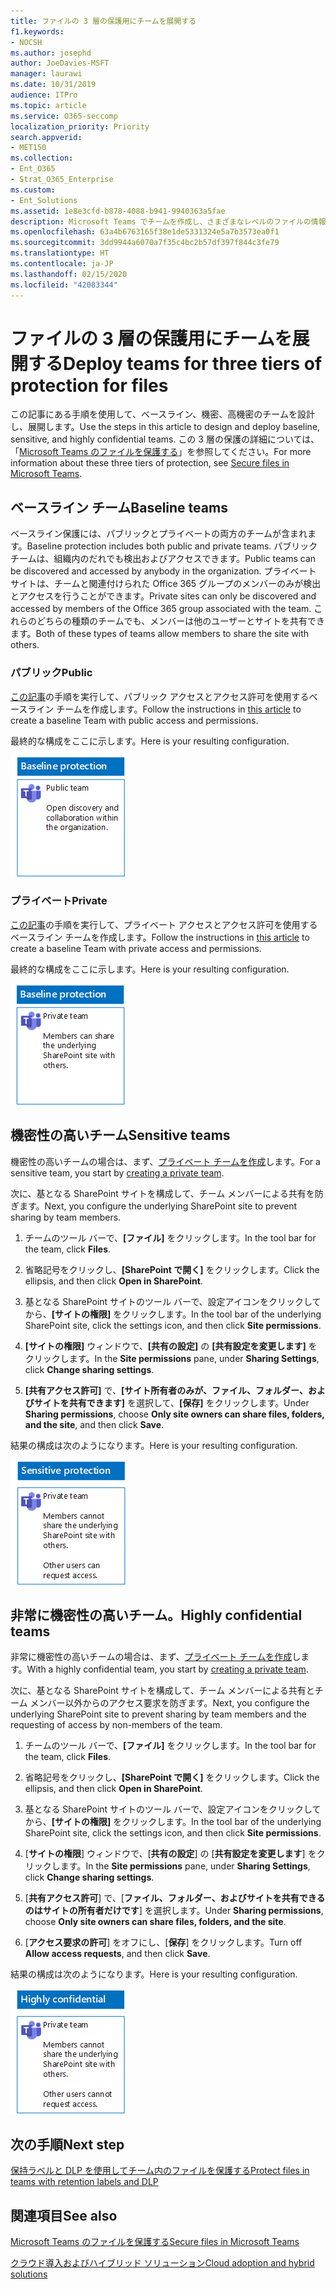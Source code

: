```yaml
---
title: ファイルの 3 層の保護用にチームを展開する
f1.keywords:
- NOCSH
ms.author: josephd
author: JoeDavies-MSFT
manager: laurawi
ms.date: 10/31/2019
audience: ITPro
ms.topic: article
ms.service: O365-seccomp
localization_priority: Priority
search.appverid:
- MET150
ms.collection:
- Ent_O365
- Strat_O365_Enterprise
ms.custom:
- Ent_Solutions
ms.assetid: 1e8e3cfd-b878-4088-b941-9940363a5fae
description: Microsoft Teams でチームを作成し、さまざまなレベルのファイルの情報保護用に構成します。
ms.openlocfilehash: 63a4b6763165f38e1de5331324e5a7b3573ea0f1
ms.sourcegitcommit: 3dd9944a6070a7f35c4bc2b57df397f844c3fe79
ms.translationtype: HT
ms.contentlocale: ja-JP
ms.lasthandoff: 02/15/2020
ms.locfileid: "42083344"
---
```

# <a name="deploy-teams-for-three-tiers-of-protection-for-files"></a><span data-ttu-id="bd9d4-103">ファイルの 3 層の保護用にチームを展開する</span><span class="sxs-lookup"><span data-stu-id="bd9d4-103">Deploy teams for three tiers of protection for files</span></span>

<span data-ttu-id="bd9d4-104">この記事にある手順を使用して、ベースライン、機密、高機密のチームを設計し、展開します。</span><span class="sxs-lookup"><span data-stu-id="bd9d4-104">Use the steps in this article to design and deploy baseline, sensitive, and highly confidential teams.</span></span> <span data-ttu-id="bd9d4-105">この 3 層の保護の詳細については、「[Microsoft Teams のファイルを保護する](secure-files-in-teams.md)」を参照してください。</span><span class="sxs-lookup"><span data-stu-id="bd9d4-105">For more information about these three tiers of protection, see [Secure files in Microsoft Teams](secure-files-in-teams.md).</span></span>

## <a name="baseline-teams"></a><span data-ttu-id="bd9d4-106">ベースライン チーム</span><span class="sxs-lookup"><span data-stu-id="bd9d4-106">Baseline teams</span></span>

<span data-ttu-id="bd9d4-107">ベースライン保護には、パブリックとプライベートの両方のチームが含まれます。</span><span class="sxs-lookup"><span data-stu-id="bd9d4-107">Baseline protection includes both public and private teams.</span></span> <span data-ttu-id="bd9d4-108">パブリック チームは、組織内のだれでも検出およびアクセスできます。</span><span class="sxs-lookup"><span data-stu-id="bd9d4-108">Public teams can be discovered and accessed by anybody in the organization.</span></span> <span data-ttu-id="bd9d4-109">プライベート サイトは、チームと関連付けられた Office 365 グループのメンバーのみが検出とアクセスを行うことができます。</span><span class="sxs-lookup"><span data-stu-id="bd9d4-109">Private sites can only be discovered and accessed by members of the Office 365 group associated with the team.</span></span> <span data-ttu-id="bd9d4-110">これらのどちらの種類のチームでも、メンバーは他のユーザーとサイトを共有できます。</span><span class="sxs-lookup"><span data-stu-id="bd9d4-110">Both of these types of teams allow members to share the site with others.</span></span>

### <a name="public"></a><span data-ttu-id="bd9d4-111">パブリック</span><span class="sxs-lookup"><span data-stu-id="bd9d4-111">Public</span></span>

<span data-ttu-id="bd9d4-112">[この記事](https://support.office.com/article/174adf5f-846b-4780-b765-de1a0a737e2b)の手順を実行して、パブリック アクセスとアクセス許可を使用するベースライン チームを作成します。</span><span class="sxs-lookup"><span data-stu-id="bd9d4-112">Follow the instructions in [this article](https://support.office.com/article/174adf5f-846b-4780-b765-de1a0a737e2b) to create a baseline Team with public access and permissions.</span></span>

<span data-ttu-id="bd9d4-113">最終的な構成をここに示します。</span><span class="sxs-lookup"><span data-stu-id="bd9d4-113">Here is your resulting configuration.</span></span>

![パブリック チームのベースライン レベルの保護。](../../media/baseline-public-team.png)

### <a name="private"></a><span data-ttu-id="bd9d4-115">プライベート</span><span class="sxs-lookup"><span data-stu-id="bd9d4-115">Private</span></span>

<span data-ttu-id="bd9d4-116">[この記事](https://support.office.com/article/174adf5f-846b-4780-b765-de1a0a737e2b)の手順を実行して、プライベート アクセスとアクセス許可を使用するベースライン チームを作成します。</span><span class="sxs-lookup"><span data-stu-id="bd9d4-116">Follow the instructions in [this article](https://support.office.com/article/174adf5f-846b-4780-b765-de1a0a737e2b) to create a baseline Team with private access and permissions.</span></span>

<span data-ttu-id="bd9d4-117">最終的な構成をここに示します。</span><span class="sxs-lookup"><span data-stu-id="bd9d4-117">Here is your resulting configuration.</span></span>

![プライベート チーム サイトのベースライン レベルの保護。](../../media/baseline-private-team.png)

## <a name="sensitive-teams"></a><span data-ttu-id="bd9d4-119">機密性の高いチーム</span><span class="sxs-lookup"><span data-stu-id="bd9d4-119">Sensitive teams</span></span>

<span data-ttu-id="bd9d4-120">機密性の高いチームの場合は、まず、[プライベート チームを作成](https://support.office.com/article/174adf5f-846b-4780-b765-de1a0a737e2b)します。</span><span class="sxs-lookup"><span data-stu-id="bd9d4-120">For a sensitive team, you start by [creating a private team](https://support.office.com/article/174adf5f-846b-4780-b765-de1a0a737e2b).</span></span>

<span data-ttu-id="bd9d4-121">次に、基となる SharePoint サイトを構成して、チーム メンバーによる共有を防ぎます。</span><span class="sxs-lookup"><span data-stu-id="bd9d4-121">Next, you configure the underlying SharePoint site to prevent sharing by team members.</span></span>

1. <span data-ttu-id="bd9d4-122">チームのツール バーで、**[ファイル]** をクリックします。</span><span class="sxs-lookup"><span data-stu-id="bd9d4-122">In the tool bar for the team, click **Files**.</span></span>

2. <span data-ttu-id="bd9d4-123">省略記号をクリックし、**[SharePoint で開く]** をクリックします。</span><span class="sxs-lookup"><span data-stu-id="bd9d4-123">Click the ellipsis, and then click **Open in SharePoint**.</span></span>

3. <span data-ttu-id="bd9d4-124">基となる SharePoint サイトのツール バーで、設定アイコンをクリックしてから、**[サイトの権限]** をクリックします。</span><span class="sxs-lookup"><span data-stu-id="bd9d4-124">In the tool bar of the underlying SharePoint site, click the settings icon, and then click **Site permissions**.</span></span>

4. <span data-ttu-id="bd9d4-125">**[サイトの権限]** ウィンドウで、**[共有の設定]** の **[共有設定を変更します]** をクリックします。</span><span class="sxs-lookup"><span data-stu-id="bd9d4-125">In the **Site permissions** pane, under **Sharing Settings**, click **Change sharing settings**.</span></span>

5. <span data-ttu-id="bd9d4-126">**[共有アクセス許可]** で、**[サイト所有者のみが、ファイル、フォルダー、およびサイトを共有できます]** を選択して、**[保存]** をクリックします。</span><span class="sxs-lookup"><span data-stu-id="bd9d4-126">Under **Sharing permissions**, choose **Only site owners can share files, folders, and the site**, and then click **Save**.</span></span>

<span data-ttu-id="bd9d4-127">結果の構成は次のようになります。</span><span class="sxs-lookup"><span data-stu-id="bd9d4-127">Here is your resulting configuration.</span></span>

![チームの機密の保護。](../../media/sensitive-team.png)

## <a name="highly-confidential-teams"></a><span data-ttu-id="bd9d4-129">非常に機密性の高いチーム。</span><span class="sxs-lookup"><span data-stu-id="bd9d4-129">Highly confidential teams</span></span>

<span data-ttu-id="bd9d4-130">非常に機密性の高いチームの場合は、まず、[プライベート チームを作成](https://support.office.com/article/174adf5f-846b-4780-b765-de1a0a737e2b)します。</span><span class="sxs-lookup"><span data-stu-id="bd9d4-130">With a highly confidential team, you start by [creating a private team](https://support.office.com/article/174adf5f-846b-4780-b765-de1a0a737e2b).</span></span>

<span data-ttu-id="bd9d4-131">次に、基となる SharePoint サイトを構成して、チーム メンバーによる共有とチーム メンバー以外からのアクセス要求を防ぎます。</span><span class="sxs-lookup"><span data-stu-id="bd9d4-131">Next, you configure the underlying SharePoint site to prevent sharing by team members and the requesting of access by non-members of the team.</span></span>

1. <span data-ttu-id="bd9d4-132">チームのツール バーで、**[ファイル]** をクリックします。</span><span class="sxs-lookup"><span data-stu-id="bd9d4-132">In the tool bar for the team, click **Files**.</span></span>

2. <span data-ttu-id="bd9d4-133">省略記号をクリックし、**[SharePoint で開く]** をクリックします。</span><span class="sxs-lookup"><span data-stu-id="bd9d4-133">Click the ellipsis, and then click **Open in SharePoint**.</span></span>

3. <span data-ttu-id="bd9d4-134">基となる SharePoint サイトのツール バーで、設定アイコンをクリックしてから、**[サイトの権限]** をクリックします。</span><span class="sxs-lookup"><span data-stu-id="bd9d4-134">In the tool bar of the underlying SharePoint site, click the settings icon, and then click **Site permissions**.</span></span>

4. <span data-ttu-id="bd9d4-135">[**サイトの権限**] ウィンドウで、[**共有の設定**] の [**共有設定を変更します**] をクリックします。</span><span class="sxs-lookup"><span data-stu-id="bd9d4-135">In the **Site permissions** pane, under **Sharing Settings**, click **Change sharing settings**.</span></span>

5. <span data-ttu-id="bd9d4-136">[**共有アクセス許可**] で、[**ファイル、フォルダー、およびサイトを共有できるのはサイトの所有者だけです**] を選択します。</span><span class="sxs-lookup"><span data-stu-id="bd9d4-136">Under **Sharing permissions**, choose **Only site owners can share files, folders, and the site**.</span></span>

6. <span data-ttu-id="bd9d4-137">[**アクセス要求の許可**] をオフにし、[**保存**] をクリックします。</span><span class="sxs-lookup"><span data-stu-id="bd9d4-137">Turn off **Allow access requests**, and then click **Save**.</span></span>

<span data-ttu-id="bd9d4-138">結果の構成は次のようになります。</span><span class="sxs-lookup"><span data-stu-id="bd9d4-138">Here is your resulting configuration.</span></span>

![チームの非常に機密性の高い社外秘の保護。](../../media/highly-confidential-team.png)

## <a name="next-step"></a><span data-ttu-id="bd9d4-140">次の手順</span><span class="sxs-lookup"><span data-stu-id="bd9d4-140">Next step</span></span>

[<span data-ttu-id="bd9d4-141">保持ラベルと DLP を使用してチーム内のファイルを保護する</span><span class="sxs-lookup"><span data-stu-id="bd9d4-141">Protect files in teams with retention labels and DLP</span></span>](deploy-teams-retention-DLP.md)

## <a name="see-also"></a><span data-ttu-id="bd9d4-142">関連項目</span><span class="sxs-lookup"><span data-stu-id="bd9d4-142">See also</span></span>

[<span data-ttu-id="bd9d4-143">Microsoft Teams のファイルを保護する</span><span class="sxs-lookup"><span data-stu-id="bd9d4-143">Secure files in Microsoft Teams</span></span>](secure-files-in-teams.md)

[<span data-ttu-id="bd9d4-144">クラウド導入およびハイブリッド ソリューション</span><span class="sxs-lookup"><span data-stu-id="bd9d4-144">Cloud adoption and hybrid solutions</span></span>](https://docs.microsoft.com/office365/enterprise/cloud-adoption-and-hybrid-solutions)
